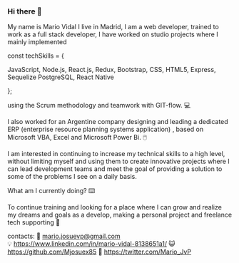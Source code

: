 ### Hi there 👋 ### 

My name is Mario Vidal I live in Madrid, I am a web developer, trained to work as a full stack developer, I have worked on studio projects where I mainly implemented 

const techSkills = {

  JavaScript, 
  Node.js, 
  React.js, 
  Redux, 
  Bootstrap, 
  CSS,
  HTML5, 
  Express, 
  Sequelize
  PostgreSQL,
  React Native
  
};

using the Scrum methodology and teamwork with GIT-flow. 💻

I also worked for an Argentine company designing and leading a dedicated ERP (enterprise resource planning systems application) , based on Microsoft VBA, Excel and Microsoft Power Bi. 🖱️

I am interested in continuing to increase my technical skills to a high level, without limiting myself and using them to create innovative projects where I can lead development teams and meet the goal of providing a solution to some of the problems I see on a daily basis.

What am I currently doing? ⌨️

To continue training and looking for a place where I can grow and realize my dreams and goals as a develop, making a personal project and freelance tech supporting  🔧

contacts:    📧 mario.josuevp@gmail.com  
                     💡  https://www.linkedin.com/in/mario-vidal-8138651a1/
                    😺  https://github.com/Mjosuex85
                    🐤  https://twitter.com/Mario_JvP
